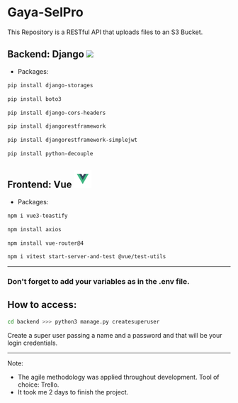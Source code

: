 # Gaya-SelPro
This Repository is a RESTful API that uploads files to an S3 Bucket.


## Backend: **Django** <img src="https://www.djangoproject.com/m/img/logos/django-logo-negative.png" width="40">

- Packages:
```sh
pip install django-storages
```
```sh
pip install boto3
```
```sh
pip install django-cors-headers
```
```sh
pip install djangorestframework
```
```sh
pip install djangorestframework-simplejwt
```
```sh
pip install python-decouple
```

## Frontend: **Vue** <img src="https://raw.githubusercontent.com/vuejs/art/master/logo.png" width="40">

- Packages:
```sh
npm i vue3-toastify 
```
```sh
npm install axios
```
```sh
npm install vue-router@4
```
```sh
npm i vitest start-server-and-test @vue/test-utils
```

***

### Don't forget to add your variables as in the .env file.

## How to access:
```sh
cd backend >>> python3 manage.py createsuperuser
```

Create a super user passing a name and a password and that will be your login credentials.

---

Note:
- The agile methodology was applied throughout development. Tool of choice: Trello.
- It took me 2 days to finish the project.

